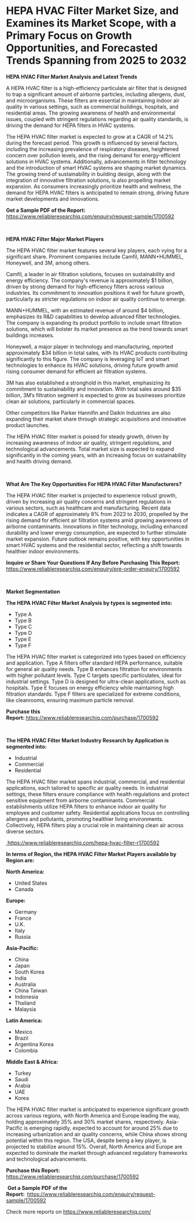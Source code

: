 <p><h1>HEPA HVAC Filter Market Size, and Examines its Market Scope, with a Primary Focus on Growth Opportunities, and Forecasted Trends Spanning from 2025 to 2032</h1></p><p><strong>HEPA HVAC Filter Market Analysis and Latest Trends</strong></p>
<p><p>A HEPA HVAC filter is a high-efficiency particulate air filter that is designed to trap a significant amount of airborne particles, including allergens, dust, and microorganisms. These filters are essential in maintaining indoor air quality in various settings, such as commercial buildings, hospitals, and residential areas. The growing awareness of health and environmental issues, coupled with stringent regulations regarding air quality standards, is driving the demand for HEPA filters in HVAC systems.</p><p>The HEPA HVAC filter market is expected to grow at a CAGR of 14.2% during the forecast period. This growth is influenced by several factors, including the increasing prevalence of respiratory diseases, heightened concern over pollution levels, and the rising demand for energy-efficient solutions in HVAC systems. Additionally, advancements in filter technology and the introduction of smart HVAC systems are shaping market dynamics. The growing trend of sustainability in building design, along with the integration of innovative filtration solutions, is also propelling market expansion. As consumers increasingly prioritize health and wellness, the demand for HEPA HVAC filters is anticipated to remain strong, driving future market developments and innovations.</p></p>
<p><strong>Get a Sample PDF of the Report:&nbsp;</strong> <a href="https://www.reliableresearchiq.com/enquiry/request-sample/1700592?utm_campaign=3071&utm_medium=2&utm_source=Github&utm_content=ia&utm_term=27032025&utm_id=hepa-hvac-filter">https://www.reliableresearchiq.com/enquiry/request-sample/1700592</a></p>
<p>&nbsp;</p>
<p><strong>HEPA HVAC Filter Major Market Players</strong></p>
<p><p>The HEPA HVAC filter market features several key players, each vying for a significant share. Prominent companies include Camfil, MANN+HUMMEL, Honeywell, and 3M, among others.</p><p>Camfil, a leader in air filtration solutions, focuses on sustainability and energy efficiency. The company's revenue is approximately $1 billion, driven by strong demand for high-efficiency filters across various industries. Its commitment to innovation positions it well for future growth, particularly as stricter regulations on indoor air quality continue to emerge.</p><p>MANN+HUMMEL, with an estimated revenue of around $4 billion, emphasizes its R&D capabilities to develop advanced filter technologies. The company is expanding its product portfolio to include smart filtration solutions, which will bolster its market presence as the trend towards smart buildings increases.</p><p>Honeywell, a major player in technology and manufacturing, reported approximately $34 billion in total sales, with its HVAC products contributing significantly to this figure. The company is leveraging IoT and smart technologies to enhance its HVAC solutions, driving future growth amid rising consumer demand for efficient air filtration systems.</p><p>3M has also established a stronghold in this market, emphasizing its commitment to sustainability and innovation. With total sales around $35 billion, 3M’s filtration segment is expected to grow as businesses prioritize clean air solutions, particularly in commercial spaces.</p><p>Other competitors like Parker Hannifin and Daikin Industries are also expanding their market share through strategic acquisitions and innovative product launches.</p><p>The HEPA HVAC filter market is poised for steady growth, driven by increasing awareness of indoor air quality, stringent regulations, and technological advancements. Total market size is expected to expand significantly in the coming years, with an increasing focus on sustainability and health driving demand.</p></p>
<p>&nbsp;</p>
<p><strong>What Are The Key Opportunities For HEPA HVAC Filter Manufacturers?</strong></p>
<p><p>The HEPA HVAC filter market is projected to experience robust growth, driven by increasing air quality concerns and stringent regulations in various sectors, such as healthcare and manufacturing. Recent data indicates a CAGR of approximately 8% from 2023 to 2030, propelled by the rising demand for efficient air filtration systems amid growing awareness of airborne contaminants. Innovations in filter technology, including enhanced durability and lower energy consumption, are expected to further stimulate market expansion. Future outlook remains positive, with key opportunities in smart HVAC systems and the residential sector, reflecting a shift towards healthier indoor environments.</p></p>
<p><strong>Inquire or Share Your Questions If Any Before Purchasing This Report:</strong> <a href="https://www.reliableresearchiq.com/enquiry/pre-order-enquiry/1700592?utm_campaign=3071&utm_medium=2&utm_source=Github&utm_content=ia&utm_term=27032025&utm_id=hepa-hvac-filter">https://www.reliableresearchiq.com/enquiry/pre-order-enquiry/1700592</a></p>
<p>&nbsp;</p>
<p><strong>Market Segmentation</strong></p>
<p><strong>The HEPA HVAC Filter Market Analysis by types is segmented into:</strong></p>
<p><ul><li>Type A</li><li>Type B</li><li>Type C</li><li>Type D</li><li>Type E</li><li>Type F</li></ul></p>
<p><p>The HEPA HVAC filter market is categorized into types based on efficiency and application. Type A filters offer standard HEPA performance, suitable for general air quality needs. Type B enhances filtration for environments with higher pollutant levels. Type C targets specific particulates, ideal for industrial settings. Type D is designed for ultra-clean applications, such as hospitals. Type E focuses on energy efficiency while maintaining high filtration standards. Type F filters are specialized for extreme conditions, like cleanrooms, ensuring maximum particle removal.</p></p>
<p><strong>Purchase this Report:&nbsp;</strong><a href="https://www.reliableresearchiq.com/purchase/1700592?utm_campaign=3071&utm_medium=2&utm_source=Github&utm_content=ia&utm_term=27032025&utm_id=hepa-hvac-filter">https://www.reliableresearchiq.com/purchase/1700592</a></p>
<p>&nbsp;</p>
<p><strong>The HEPA HVAC Filter Market Industry Research by Application is segmented into:</strong></p>
<p><ul><li>Industrial</li><li>Commercial</li><li>Residential</li></ul></p>
<p><p>The HEPA HVAC filter market spans industrial, commercial, and residential applications, each tailored to specific air quality needs. In industrial settings, these filters ensure compliance with health regulations and protect sensitive equipment from airborne contaminants. Commercial establishments utilize HEPA filters to enhance indoor air quality for employee and customer safety. Residential applications focus on controlling allergens and pollutants, promoting healthier living environments. Collectively, HEPA filters play a crucial role in maintaining clean air across diverse sectors.</p></p>
<p><a href="https://www.reliableresearchiq.com/hepa-hvac-filter-r1700592?utm_campaign=3071&utm_medium=2&utm_source=Github&utm_content=ia&utm_term=27032025&utm_id=hepa-hvac-filter">&nbsp;https://www.reliableresearchiq.com/hepa-hvac-filter-r1700592</a></p>
<p><strong>In terms of Region, the HEPA HVAC Filter Market Players available by Region are:</strong></p>
<p>
    <p> <strong> North America: </strong>
        <ul>
            <li>United States</li>
            <li>Canada</li>
        </ul>
        </p> 
    <p> <strong> Europe: </strong>
        <ul>
            <li>Germany</li>
            <li>France</li>
            <li>U.K.</li>
            <li>Italy</li>
            <li>Russia</li>
        </ul>
        </p> 
    <p> <strong> Asia-Pacific: </strong>
        <ul>
            <li>China</li>
            <li>Japan</li>
            <li>South Korea</li>
            <li>India</li>
            <li>Australia</li>
            <li>China Taiwan</li>
            <li>Indonesia</li>
            <li>Thailand</li>
            <li>Malaysia</li>
        </ul>
        </p> 
    <p> <strong> Latin America: </strong>
        <ul>
            <li>Mexico</li>
            <li>Brazil</li>
            <li>Argentina Korea</li>
            <li>Colombia</li>
        </ul>
        </p> 
    <p> <strong> Middle East & Africa: </strong>
        <ul>
            <li>Turkey</li>
            <li>Saudi</li>
            <li>Arabia</li>
            <li>UAE</li>
            <li>Korea</li>
        </ul>
    </p>
    </p>
<p><p>The HEPA HVAC filter market is anticipated to experience significant growth across various regions, with North America and Europe leading the way, holding approximately 35% and 30% market shares, respectively. Asia-Pacific is emerging rapidly, expected to account for around 25% due to increasing urbanization and air quality concerns, while China shows strong potential within this region. The USA, despite being a key player, is projected to stabilize around 15%. Overall, North America and Europe are expected to dominate the market through advanced regulatory frameworks and technological advancements.</p></p>
<p><strong>Purchase this Report: </strong><a href="https://www.reliableresearchiq.com/purchase/1700592?utm_campaign=3071&utm_medium=2&utm_source=Github&utm_content=ia&utm_term=27032025&utm_id=hepa-hvac-filter">https://www.reliableresearchiq.com/purchase/1700592</a></p>
<p>&nbsp;<strong>Get a Sample PDF of the Report:&nbsp;&nbsp;</strong><a href="https://www.reliableresearchiq.com/enquiry/request-sample/1700592?utm_campaign=3071&utm_medium=2&utm_source=Github&utm_content=ia&utm_term=27032025&utm_id=hepa-hvac-filter">https://www.reliableresearchiq.com/enquiry/request-sample/1700592</a></p>
<p><strong></strong></p>
<p>Check more reports on <a href="https://www.reliableresearchiq.com/?utm_campaign=3071&utm_medium=2&utm_source=Github&utm_content=ia&utm_term=27032025&utm_id=hepa-hvac-filter">https://www.reliableresearchiq.com/</a></p>
